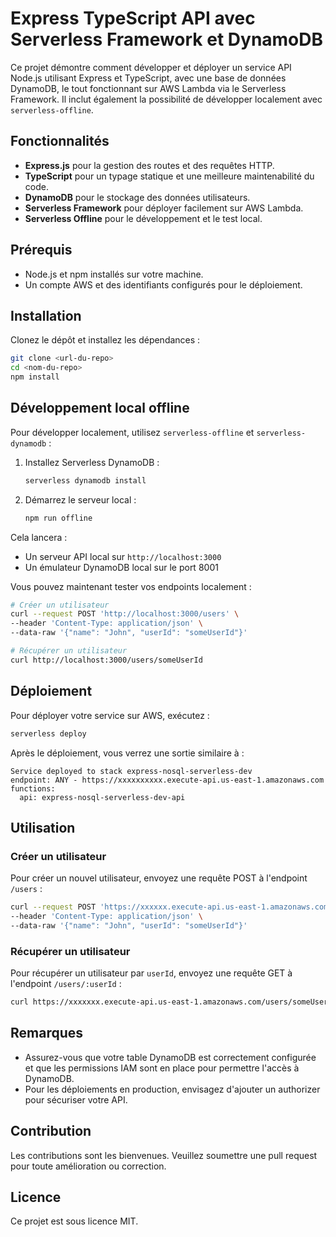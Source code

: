 # Express TypeScript API avec Serverless Framework et DynamoDB

Ce projet démontre comment développer et déployer un service API Node.js utilisant Express et TypeScript, avec une base de données DynamoDB, le tout fonctionnant sur AWS Lambda via le Serverless Framework. Il inclut également la possibilité de développer localement avec `serverless-offline`.

## Fonctionnalités

- **Express.js** pour la gestion des routes et des requêtes HTTP.
- **TypeScript** pour un typage statique et une meilleure maintenabilité du code.
- **DynamoDB** pour le stockage des données utilisateurs.
- **Serverless Framework** pour déployer facilement sur AWS Lambda.
- **Serverless Offline** pour le développement et le test local.

## Prérequis

- Node.js et npm installés sur votre machine.
- Un compte AWS et des identifiants configurés pour le déploiement.

## Installation

Clonez le dépôt et installez les dépendances :

```bash
git clone <url-du-repo>
cd <nom-du-repo>
npm install
```

## Développement local offline

Pour développer localement, utilisez `serverless-offline` et `serverless-dynamodb` :

1. Installez Serverless DynamoDB :

   ```bash
   serverless dynamodb install
   ```

2. Démarrez le serveur local :

   ```bash
   npm run offline
   ```

Cela lancera :
- Un serveur API local sur `http://localhost:3000`
- Un émulateur DynamoDB local sur le port 8001

Vous pouvez maintenant tester vos endpoints localement :

```bash
# Créer un utilisateur
curl --request POST 'http://localhost:3000/users' \
--header 'Content-Type: application/json' \
--data-raw '{"name": "John", "userId": "someUserId"}'

# Récupérer un utilisateur
curl http://localhost:3000/users/someUserId
```

## Déploiement

Pour déployer votre service sur AWS, exécutez :

```bash
serverless deploy
```

Après le déploiement, vous verrez une sortie similaire à :

```
Service deployed to stack express-nosql-serverless-dev
endpoint: ANY - https://xxxxxxxxxx.execute-api.us-east-1.amazonaws.com
functions:
  api: express-nosql-serverless-dev-api
```

## Utilisation

### Créer un utilisateur

Pour créer un nouvel utilisateur, envoyez une requête POST à l'endpoint `/users` :

```bash
curl --request POST 'https://xxxxxx.execute-api.us-east-1.amazonaws.com/users' \
--header 'Content-Type: application/json' \
--data-raw '{"name": "John", "userId": "someUserId"}'
```

### Récupérer un utilisateur

Pour récupérer un utilisateur par `userId`, envoyez une requête GET à l'endpoint `/users/:userId` :

```bash
curl https://xxxxxxx.execute-api.us-east-1.amazonaws.com/users/someUserId
```

## Remarques

- Assurez-vous que votre table DynamoDB est correctement configurée et que les permissions IAM sont en place pour permettre l'accès à DynamoDB.
- Pour les déploiements en production, envisagez d'ajouter un authorizer pour sécuriser votre API.

## Contribution

Les contributions sont les bienvenues. Veuillez soumettre une pull request pour toute amélioration ou correction.

## Licence

Ce projet est sous licence MIT.